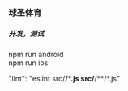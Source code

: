 
### 球圣体育

##### 开发，测试  
npm run android  
npm run ios  


"lint": "eslint src/**/*.js src/**/**/*.js"